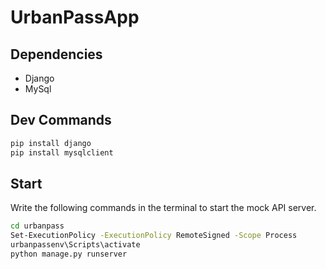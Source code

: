 # UrbanPassApp
## Dependencies
- Django
- MySql

## Dev Commands
```bash
pip install django
pip install mysqlclient
```

## Start
Write the following commands in the terminal to start the mock API server.
```bash
cd urbanpass
Set-ExecutionPolicy -ExecutionPolicy RemoteSigned -Scope Process
urbanpassenv\Scripts\activate
python manage.py runserver
```